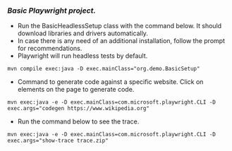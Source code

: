 ### _Basic Playwright project._

- Run the BasicHeadlessSetup class with the command below. It should download libraries and drivers automatically.
- In case there is any need of an additional installation, follow the prompt for recommendations.
- Playwright will run headless tests by default.
```
mvn compile exec:java -D exec.mainClass="org.demo.BasicSetup"
```

- Command to generate code against a specific website. Click on elements on the page to generate code.
```
mvn exec:java -e -D exec.mainClass=com.microsoft.playwright.CLI -D exec.args="codegen https://www.wikipedia.org"
```

- Run the command below to see the trace.
```
mvn exec:java -e -D exec.mainClass=com.microsoft.playwright.CLI -D exec.args="show-trace trace.zip"
```

